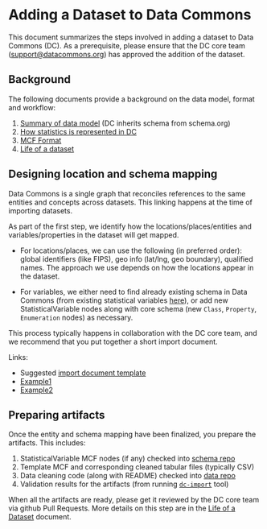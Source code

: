 # Adding a Dataset to Data Commons

This document summarizes the steps involved in adding a dataset to Data Commons
(DC).  As a prerequisite, please ensure that the DC core team
(support@datacommons.org) has approved the addition of the dataset.

## Background

The following documents provide a background on the data model, format and workflow:

1. [Summary of data model](https://schema.org/docs/datamodel.html) (DC inherits schema from schema.org)
1. [How statistics is represented in DC](representing_statistics.md)
1. [MCF Format](mcf_format.md)
1. [Life of a dataset](life_of_a_dataset.md)

## Designing location and schema mapping

Data Commons is a single graph that reconciles references to the same entities
and concepts across datasets. This linking happens at the time of importing
datasets.

As part of the first step, we identify how the locations/places/entities and
variables/properties in the dataset will get mapped. 

* For locations/places, we can use the following (in preferred order):  global
identifiers (like FIPS), geo info (lat/lng, geo boundary), qualified names.
The approach we use depends on how the locations appear in the dataset.

* For variables, we either need to find already existing schema in Data Commons
(from existing statistical variables
[here](https://datacommons.org/tools/statvar)), or add new StatisticalVariable
nodes along with core schema (new `Class`, `Property`, `Enumeration` nodes) as
necessary.

This process typically happens in collaboration with the DC core team, and we
recommend that you put together a short import document.

Links:
* Suggested [import document template](https://docs.google.com/document/d/1RUOD3VLZFBmyjZzBnwQBKB9TxNE7NhD4g9WX6gUZCQU/)
* [Example1](https://docs.google.com/document/d/e/2PACX-1vScfoVm36L7x1p4Bqh82JmDmsumhqiPz_w6zX7wzy0nX8kDLxMJw44hOBgB6CDd2o0kYKekdgNWIR1f/pub)
* [Example2](https://docs.google.com/document/d/e/2PACX-1vS9R0eZO-AhQ19jQcLyOyYODn3dF8wGjytro0nFTjp4MsoFvsAgD7mayppcseLvNSCO6Ac4-8b2SXe4/pub)

## Preparing artifacts

Once the entity and schema mapping have been finalized, you prepare the artifacts.  This includes:

1. StatisticalVariable MCF nodes (if any) checked into [schema repo](https://github.com/datacommonsorg/schema/tree/main/stat_vars)
2. Template MCF and corresponding cleaned tabular files (typically CSV)
3. Data cleaning code (along with README) checked into [data repo](https://github.com/datacommonsorg/data)
4. Validation results for the artifacts (from running [`dc-import`](https://github.com/datacommonsorg/import#using-import-tool) tool)

When all the artifacts are ready, please get it reviewed by the DC core team
via github Pull Requests. More details on this step are in the [Life of a
Dataset](life_of_a_dataset.md) document.
